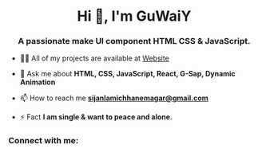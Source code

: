 <h1 align="center">Hi 👋, I'm GuWaiY</h1>
<h3 align="center">A passionate make UI component HTML CSS & JavaScript.</h3>

- 👨‍💻 All of my projects are available at [Website]([https://guwaiy.netlify.app/])

- 💬 Ask me about **HTML, CSS, JavaScript, React, G-Sap, Dynamic Animation**

- 📫 How to reach me **sijanlamichhanemagar@gmail.com**

- ⚡ Fact **I am single & want to peace and alone.**

<h3 align="left">Connect with me:</h3>
<p align="left">
</p>
